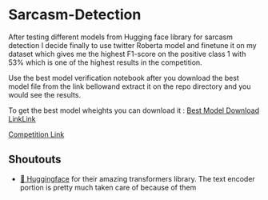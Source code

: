 # Sarcasm-Detection

After testing different models from Hugging face library for sarcasm detection I decide finally to use twitter Roberta model and finetune it on my dataset which gives me the highest F1-score on the positive class 1 with 53% which is one of the highest results in the competition.

Use the best model verification notebook after you download the best model file from the link bellowand extract it on the repo directory and you would see the results.



To get the best model wheights you can download it  :
<a href="https://www.mediafire.com/file/gqjfxqecz1h8rqu/best_model.rar/file">Best Model Download LinkLink</a>


<a href="#">Competition Link</a>



## Shoutouts

- <a href="https://huggingface.co/">🤗 Huggingface</a> for their amazing transformers library. The text encoder portion is pretty much taken care of because of them

